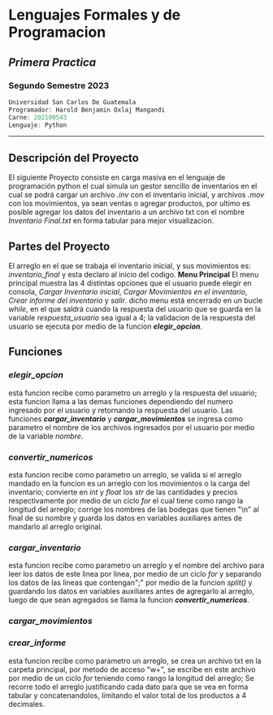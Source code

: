 # **Lenguajes Formales y de Programacion**
## *Primera Practica*
### **Segundo Semestre 2023**

```js
Universidad San Carlos De Guatemala
Programador: Harold Benjamin Oxlaj Mangandi
Carne: 202100543
Lenguaje: Python
```
---
## Descripción del Proyecto
El siguiente Proyecto consiste en carga masiva en el lenguaje de programación 
python el cual simula un gestor sencillo de inventarios en el cual se podrá cargar un archivo *.inv* con el inventario inicial, y archivos *.mov* con los movimientos, ya sean ventas o agregar productos, por ultimo es posible agregar los datos del inventario a un archivo txt con el nombre *Inventario Final.txt* en forma tabular para mejor visualizacion.
## Partes del Proyecto
El arreglo en el que se trabaja el inventario inicial, y sus movimientos es: *inventario_final* y esta declaro al inicio del codigo.
**Menu Principal**
El menu principal muestra las 4 distintas opciones que el usuario puede elegir en consola, *Cargar Inventario inicial*, *Cargar Movimientos en el inventario*, *Crear informe del inventario* y *salir*. dicho menu está encerrado en un bucle *while*, en el que saldrá cuando la respuesta del usuario que se guarda en la variable *respuesta_usuario* sea igual a 4; la validacion de la respuesta del usuario se ejecuta por medio de la funcion ***elegir_opcion***.
## **Funciones**
### *elegir_opcion*
esta funcion recibe como parametro un arreglo y la respuesta del usuario; esta funcion llama a las demas funciones dependiendo del numero ingresado por el usuario y retornando la respuesta del usuario.
Las funciones ***cargar_inventario*** y ***cargar_movimientos*** se ingresa como parametro el nombre de los archivos ingresados por el usuario por medio de la variable *nombre*.
### *convertir_numericos*
esta funcion recibe como parametro un arreglo, se valida si el arreglo mandado en la funcion es un arreglo con los movimientos o la carga del inventario; convierte en *int* y *float* los *str* de las cantidades y precios respectivamente por medio de un ciclo *for* el cual tiene como rango la longitud del arreglo; corrige los nombres de las bodegas que tienen "\n" al final de su nombre y guarda los datos en variables auxiliares antes de mandarlo al arreglo original.
### *cargar_inventario*
esta funcion recibe como parametro un arreglo y el nombre del archivo para leer los datos de este linea por linea, por medio de un ciclo *for* y separando los datos de las lineas que contengan";" por medio de la funcion *split()* y guardando los datos en variables auxiliares antes de agregarlo al arreglo, luego de que sean agregados se llama la funcion ***convertir_numericos***.
### *cargar_movimientos*

### *crear_informe*
esta funcion recibe como parametro un arreglo, se crea un archivo txt en la carpeta principal, por metodo de acceso "w+", se escribe en este archivo por medio de un ciclo *for* teniendo como rango la longitud del arreglo; Se recorre todo el arreglo justificando cada dato para que se vea en forma tabular y concatenandolos, limitando el valor total de los productos a 4 decimales.

